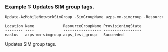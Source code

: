 ### Example 1: Updates SIM group tags.
```powershell
Update-AzMobileNetworkSimGroup -SimGroupName azps-mn-simgroup -ResourceGroupName azps_test_group -Tag @{"abc"="123"}
```

```output
Location Name             ResourceGroupName ProvisioningState
-------- ----             ----------------- -----------------
eastus   azps-mn-simgroup azps_test_group   Succeeded
```

Updates SIM group tags.